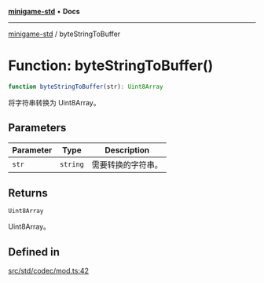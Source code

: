 [**minigame-std**](../README.md) • **Docs**

***

[minigame-std](../README.md) / byteStringToBuffer

# Function: byteStringToBuffer()

```ts
function byteStringToBuffer(str): Uint8Array
```

将字符串转换为 Uint8Array。

## Parameters

| Parameter | Type | Description |
| ------ | ------ | ------ |
| `str` | `string` | 需要转换的字符串。 |

## Returns

`Uint8Array`

Uint8Array。

## Defined in

[src/std/codec/mod.ts:42](https://github.com/JiangJie/minigame-std/blob/d842b492eda479274cfeb38a06f4c4255b5493bc/src/std/codec/mod.ts#L42)
